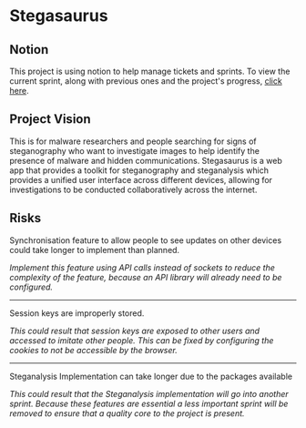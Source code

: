 # Stegasaurus
## Notion
This project is using notion to help manage tickets and sprints. To view the current sprint, along with previous ones and the project's progress, [click here](https://stegasaurus.notion.site/Project-State-577874af1cb542309b7066f52f9c30a6).
## Project Vision

This is for malware researchers and people searching for signs of steganography who want to investigate images to help identify the presence of malware and hidden communications. Stegasaurus is a web app that provides a toolkit for steganography and steganalysis which provides a unified user interface across different devices, allowing for investigations to be conducted collaboratively across the internet.


## Risks

Synchronisation feature to allow people to see updates on other devices could take longer to implement than planned.

*Implement this feature using API calls instead of sockets to reduce the complexity of the feature, because an API library will already need to be configured.*

---

Session keys are improperly stored.

*This could result that session keys are exposed to other users and accessed to imitate other people. This can be fixed by configuring the cookies to not be accessible by the browser.*

---

Steganalysis Implementation can take longer due to the packages available

*This could result that the Steganalysis implementation will go into another sprint. Because these features are essential a less important sprint will be removed to ensure that a quality core to the project is present.*